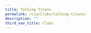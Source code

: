 ```yaml
---
title: Talking Titans
permalink: /cca/Clubs/talking-titans/
description: ""
third_nav_title: Clubs
---
```

